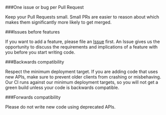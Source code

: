 ###One issue or bug per Pull Request

Keep your Pull Requests small. Small PRs are easier to reason about which makes them significantly more likely to get merged.

###Issues before features

If you want to add a feature, please file an [Issue](issues) first. An Issue gives us the opportunity to discuss the requirements and implications of a feature with you before you start writing code.

###Backwards compatibility

Respect the minimum deployment target. If you are adding code that uses new APIs, make sure to prevent older clients from crashing or misbehaving. Our CI runs against our minimum deployment targets, so you will not get a green build unless your code is backwards compatible.

###Forwards compatibility

Please do not write new code using deprecated APIs.
